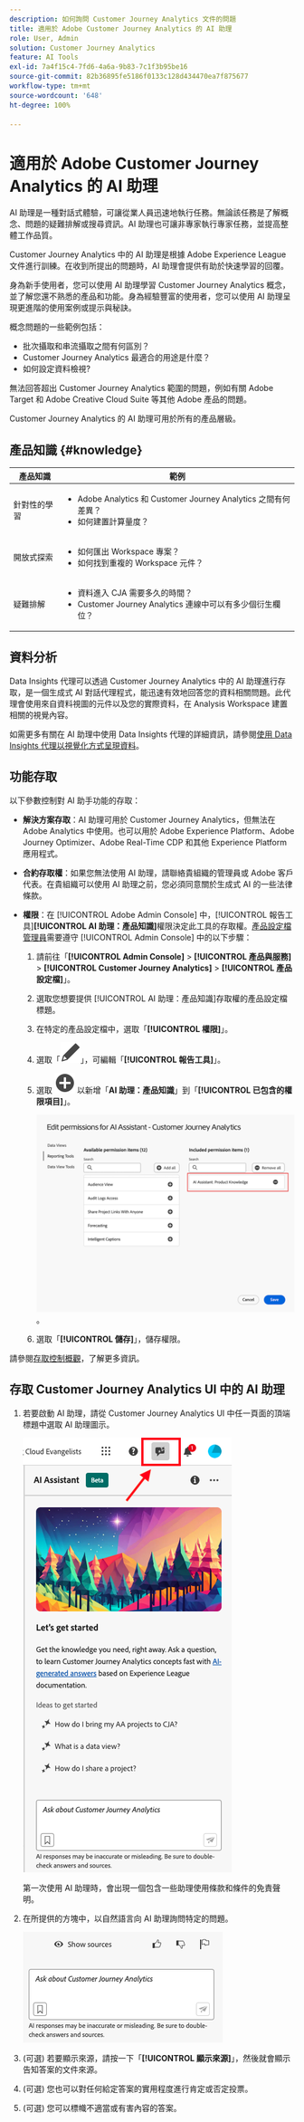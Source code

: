 ```yaml
---
description: 如何詢問 Customer Journey Analytics 文件的問題
title: 適用於 Adobe Customer Journey Analytics 的 AI 助理
role: User, Admin
solution: Customer Journey Analytics
feature: AI Tools
exl-id: 7a4f15c4-7fd6-4a6a-9b83-7c1f3b95be16
source-git-commit: 82b36895fe5186f0133c128d434470ea7f875677
workflow-type: tm+mt
source-wordcount: '648'
ht-degree: 100%

---
```



# 適用於 Adobe Customer Journey Analytics 的 AI 助理

AI 助理是一種對話式體驗，可讓從業人員迅速地執行任務。無論該任務是了解概念、問題的疑難排解或搜尋資訊。AI 助理也可讓非專家執行專家任務，並提高整體工作品質。

Customer Journey Analytics 中的 AI 助理是根據 Adobe Experience League 文件進行訓練。在收到所提出的問題時，AI 助理會提供有助於快速學習的回覆。

身為新手使用者，您可以使用 AI 助理學習 Customer Journey Analytics 概念，並了解您還不熟悉的產品和功能。身為經驗豐富的使用者，您可以使用 AI 助理呈現更進階的使用案例或提示與秘訣。

概念問題的一些範例包括：

* 批次攝取和串流攝取之間有何區別？
* Customer Journey Analytics 最適合的用途是什麼？
* 如何設定資料檢視?

無法回答超出 Customer Journey Analytics 範圍的問題，例如有關 Adobe Target 和 Adobe Creative Cloud Suite 等其他 Adobe 產品的問題。

Customer Journey Analytics 的 AI 助理可用於所有的產品層級。

## 產品知識 {#knowledge}

| 產品知識 | 範例 |
| --- | --- |
| 針對性的學習 | <ul><li>Adobe Analytics 和 Customer Journey Analytics 之間有何差異？</li><li>如何建置計算量度？</li></ul> |
| 開放式探索 | <ul><li>如何匯出 Workspace 專案？</li><li>如何找到重複的 Workspace 元件？</li></ul> |
| 疑難排解 | <ul><li>資料進入 CJA 需要多久的時間？</li><li>Customer Journey Analytics 連線中可以有多少個衍生欄位？</li></ul> |

## 資料分析

Data Insights 代理可以透過 Customer Journey Analytics 中的 AI 助理進行存取，是一個生成式 AI 對話代理程式，能迅速有效地回答您的資料相關問題。此代理會使用來自資料視圖的元件以及您的實際資料，在 Analysis Workspace 建置相關的視覺內容。

如需更多有關在 AI 助理中使用 Data Insights 代理的詳細資訊，請參閱[使用 Data Insights 代理以視覺化方式呈現資料](/help/data-analysis-ai.md)。

## 功能存取

以下參數控制對 AI 助手功能的存取：

* **解決方案存取**：AI 助理可用於 Customer Journey Analytics，但無法在 Adobe Analytics 中使用。也可以用於 Adobe Experience Platform、Adobe Journey Optimizer、Adobe Real-Time CDP 和其他 Experience Platform 應用程式。

* **合約存取權**：如果您無法使用 AI 助理，請聯絡貴組織的管理員或 Adobe 客戶代表。在貴組織可以使用 AI 助理之前，您必須同意關於生成式 AI 的一些法律條款。

* **權限**：在 [!UICONTROL Adobe Admin Console] 中，[!UICONTROL 報告工具]**[!UICONTROL AI 助理：產品知識]**&#x200B;權限決定此工具的存取權。[產品設定檔管理員](https://helpx.adobe.com/tw/enterprise/using/manage-product-profiles.html)需要遵守 [!UICONTROL Admin Console] 中的以下步驟：
   1. 請前往「**[!UICONTROL Admin Console]** > **[!UICONTROL 產品與服務]** > **[!UICONTROL Customer Journey Analytics]** > **[!UICONTROL 產品設定檔]**」。
   1. 選取您想要提供 [!UICONTROL AI 助理：產品知識]存取權的產品設定檔標題。
   1. 在特定的產品設定檔中，選取「**[!UICONTROL 權限]**」。
   1. 選取「![編輯](/help/assets/icons/Edit.svg)」，可編輯「**[!UICONTROL 報告工具]**」。
   1. 選取 ![AddCircle](/help/assets/icons/AddCircle.svg) 以新增「**AI 助理：產品知識**」到「**[!UICONTROL 已包含的權限項目]**」。

      ![新增權限](assets/ai-assistant-permissions.png)。

   1. 選取「**[!UICONTROL 儲存]**」，儲存權限。

請參閱[存取控制概觀](/help/technotes/access-control.md#access-control)，了解更多資訊。

## 存取 Customer Journey Analytics UI 中的 AI 助理

1. 若要啟動 AI 助理，請從 Customer Journey Analytics UI 中任一頁面的頂端標題中選取 AI 助理圖示。

   ![AI 助理圖示](assets/ai-asst1.png)

   第一次使用 AI 助理時，會出現一個包含一些助理使用條款和條件的免責聲明。

1. 在所提供的方塊中，以自然語言向 AI 助理詢問特定的問題。

   ![問題方塊](assets/ai-asst2.png)

1. (可選) 若要顯示來源，請按一下「**[!UICONTROL 顯示來源]**」，然後就會顯示告知答案的文件來源。

1. (可選) 您也可以對任何給定答案的實用程度進行肯定或否定投票。

1. (可選) 您可以標幟不適當或有害內容的答案。
